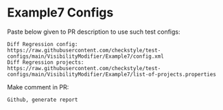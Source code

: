 # Example7 Configs
Paste below given to PR description to use such test configs:
```
Diff Regression config: https://raw.githubusercontent.com/checkstyle/test-configs/main/VisibilityModifier/Example7/config.xml
Diff Regression projects: https://raw.githubusercontent.com/checkstyle/test-configs/main/VisibilityModifier/Example7/list-of-projects.properties
```
Make comment in PR:
```
Github, generate report
```
